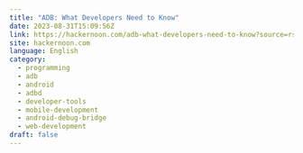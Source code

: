 ```yaml
---
title: "ADB: What Developers Need to Know"
date: 2023-08-31T15:09:56Z
link: https://hackernoon.com/adb-what-developers-need-to-know?source=rss&utm_medium=RSS&utm_source=news.12bit.vn
site: hackernoon.com
language: English
category:
  - programming
  - adb
  - android
  - adbd
  - developer-tools
  - mobile-development
  - android-debug-bridge
  - web-development
draft: false
---
```

